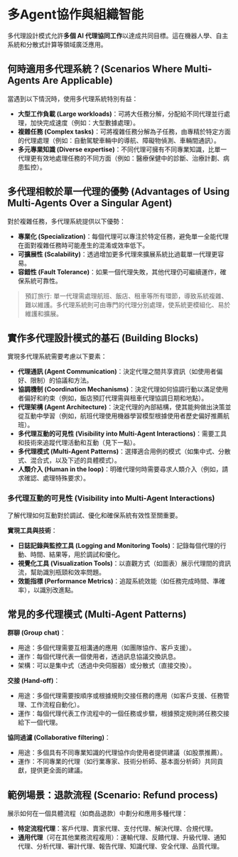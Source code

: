 # 多Agent協作與組織智能

多代理設計模式允許**多個 AI 代理協同工作**以達成共同目標。這在機器人學、自主系統和分散式計算等領域廣泛應用。

## 何時適用多代理系統？(Scenarios Where Multi-Agents Are Applicable)

當遇到以下情況時，使用多代理系統特別有益：

*   **大型工作負載 (Large workloads)**：可將大任務分解，分配給不同代理並行處理，加快完成速度（例如：大型數據處理）。
*   **複雜任務 (Complex tasks)**：可將複雜任務分解為子任務，由專精於特定方面的代理處理（例如：自動駕駛車輛中的導航、障礙物偵測、車輛間通訊）。
*   **多元專業知識 (Diverse expertise)**：不同代理可擁有不同專業知識，比單一代理更有效地處理任務的不同方面（例如：醫療保健中的診斷、治療計劃、病患監控）。

## 多代理相較於單一代理的優勢 (Advantages of Using Multi-Agents Over a Singular Agent)

對於複雜任務，多代理系統提供以下優勢：

*   **專業化 (Specialization)**：每個代理可以專注於特定任務，避免單一全能代理在面對複雜任務時可能產生的混淆或效率低下。
*   **可擴展性 (Scalability)**：透過增加更多代理來擴展系統比過載單一代理更容易。
*   **容錯性 (Fault Tolerance)**：如果一個代理失敗，其他代理仍可繼續運作，確保系統可靠性。

> 預訂旅行: 單一代理需處理航班、飯店、租車等所有環節，導致系統複雜、難以維護。多代理系統則可由專門的代理分別處理，使系統更模組化、易於維護和擴展。

## 實作多代理設計模式的基石 (Building Blocks)

實現多代理系統需要考慮以下要素：

*   **代理通訊 (Agent Communication)**：決定代理之間共享資訊（如使用者偏好、限制）的協議和方法。
*   **協調機制 (Coordination Mechanisms)**：決定代理如何協調行動以滿足使用者偏好和約束（例如，飯店預訂代理需與租車代理協調日期和地點）。
*   **代理架構 (Agent Architecture)**：決定代理的內部結構，使其能夠做出決策並從互動中學習（例如，航班代理使用機器學習模型根據使用者歷史偏好推薦航班）。
*   **多代理互動的可見性 (Visibility into Multi-Agent Interactions)**：需要工具和技術來追蹤代理活動和互動（見下一點）。
*   **多代理模式 (Multi-Agent Patterns)**：選擇適合用例的模式（如集中式、分散式、混合式，以及下述的具體模式）。
*   **人類介入 (Human in the loop)**：明確代理何時需要尋求人類介入（例如，請求確認、處理特殊要求）。

### 多代理互動的可見性 (Visibility into Multi-Agent Interactions)

了解代理如何互動對於調試、優化和確保系統有效性至關重要。

**實現工具與技術**：

*   **日誌記錄與監控工具 (Logging and Monitoring Tools)**：記錄每個代理的行動、時間、結果等，用於調試和優化。
*   **視覺化工具 (Visualization Tools)**：以直觀方式（如圖表）展示代理間的資訊流，幫助識別瓶頸和效率問題。
*   **效能指標 (Performance Metrics)**：追蹤系統效能（如任務完成時間、準確率），以識別改進點。

## 常見的多代理模式 (Multi-Agent Patterns)

**群聊 (Group chat)**：

*   用途：多個代理需要互相溝通的應用（如團隊協作、客戶支援）。
*   運作：每個代理代表一個使用者，透過訊息協議交換訊息。
*   架構：可以是集中式（透過中央伺服器）或分散式（直接交換）。

**交接 (Hand-off)**：

*   用途：多個代理需要按順序或根據規則交接任務的應用（如客戶支援、任務管理、工作流程自動化）。
*   運作：每個代理代表工作流程中的一個任務或步驟，根據預定規則將任務交接給下一個代理。

**協同過濾 (Collaborative filtering)**：

*   用途：多個具有不同專業知識的代理協作向使用者提供建議（如股票推薦）。
*   運作：不同專業的代理（如行業專家、技術分析師、基本面分析師）共同貢獻，提供更全面的建議。

## 範例場景：退款流程 (Scenario: Refund process)

展示如何在一個具體流程（如商品退款）中劃分和應用多種代理：

*   **特定流程代理**：客戶代理、賣家代理、支付代理、解決代理、合規代理。
*   **通用代理**（可在其他業務流程複用）：運輸代理、反饋代理、升級代理、通知代理、分析代理、審計代理、報告代理、知識代理、安全代理、品質代理。
